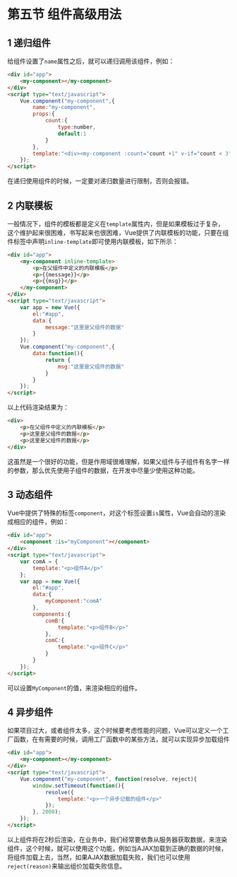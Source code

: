 # 第五节 组件高级用法

## 1 递归组件

给组件设置了`name`属性之后，就可以递归调用该组件，例如：

```html
<div id="app">
	<my-component></my-component>
</div>
<script type="text/javascript">
	Vue.component("my-component",{
		name:"my-component",
		props:{
			count:{
				type:number,
				default:1
			}	
		},
		template:"<div><my-component :count="count +1" v-if="count < 3"></my-component></div>"	
	});
</script>
```

在递归使用组件的时候，一定要对递归数量进行限制，否则会报错。

## 2 内联模板

一般情况下，组件的模板都是定义在`template`属性内，但是如果模板过于复杂，这个维护起来很困难，书写起来也很困难，Vue提供了内联模板的功能，只要在组件标签中声明`inline-template`即可使用内联模板，如下所示：

```html
<div id="app">
	<my-component inline-template>
		<p>在父组件中定义的内联模板</p>
		<p>{{message}}</p>
		<p>{{msg}}</p>
	</my-component>
</div>
<script type="text/javascript">
	var app = new Vue({
		el:"#app",
		data:{
			message:"这里是父组件的数据"
		}	
	});
	Vue.component("my-component",{
		data:function(){
			return {
				msg:"这里是父组件的数据"
			}
		}	
	});
</script>
```

以上代码渲染结果为：

```html
<div>
	<p>在父组件中定义的内联模板</p>
	<p>这里是父组件的数据</p>
	<p>这里是父组件的数据</p>
</div>
```

这虽然是一个很好的功能，但是作用域很难理解，如果父组件与子组件有名字一样的参数，那么优先使用子组件的数据，在开发中尽量少使用这种功能。

## 3 动态组件

Vue中提供了特殊的标签`component`，对这个标签设置`is`属性，Vue会自动的渲染成相应的组件，例如：

```html
<div id="app">
	<component :is="myComponent"></component>
</div>
<script type="text/javascript">
	var comA = {
		template:"<p>组件A</p>"
	};
	var app = new Vue({
		el:"#app",
		data:{
			myComponent:"comA"
		},
		components:{
			comB:{
				template:"<p>组件B</p>"
			},
			comC:{
				template:"<p>组件C</p>"
			}
		}	
	});
</script>
```

可以设置`MyComponent`的值，来渲染相应的组件。

## 4 异步组件

如果项目过大，或者组件太多，这个时候要考虑性能的问题，Vue可以定义一个工厂函数，在有需要的时候，调用工厂函数中的某些方法，就可以实现异步加载组件

```html
<div id="app">
	<my-component></my-component>
</div>
<script type="text/javascript">
	Vue.component("my-component", function(resolve, reject){
		window.setTimeout(function(){
			resolve({
				template:"<p>一个异步记载的组件</p>"	
			});
		}, 2000);
	});
</script>
```

以上组件将在2秒后渲染，在业务中，我们经常要依靠从服务器获取数据，来渲染组件，这个时候，就可以使用这个功能，例如当AJAX加载到正确的数据的时候，将组件加载上去，当然，如果AJAX数据加载失败，我们也可以使用`reject(reason)`来输出组价加载失败信息。